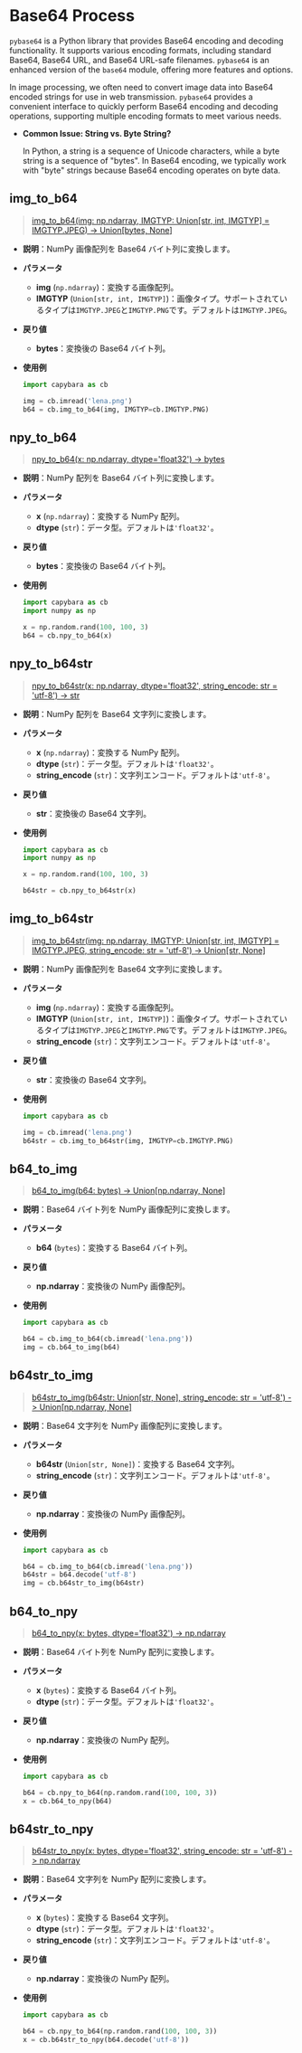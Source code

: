 # Base64 Process

`pybase64` is a Python library that provides Base64 encoding and decoding functionality. It supports various encoding formats, including standard Base64, Base64 URL, and Base64 URL-safe filenames. `pybase64` is an enhanced version of the `base64` module, offering more features and options.

In image processing, we often need to convert image data into Base64 encoded strings for use in web transmission. `pybase64` provides a convenient interface to quickly perform Base64 encoding and decoding operations, supporting multiple encoding formats to meet various needs.

- **Common Issue: String vs. Byte String?**

  In Python, a string is a sequence of Unicode characters, while a byte string is a sequence of "bytes". In Base64 encoding, we typically work with "byte" strings because Base64 encoding operates on byte data.

## img_to_b64

> [img_to_b64(img: np.ndarray, IMGTYP: Union[str, int, IMGTYP] = IMGTYP.JPEG) -> Union[bytes, None]](https://github.com/DocsaidLab/Capybara/blob/975d62fba4f76db59e715c220f7a2af5ad8d050e/capybara/vision/improc.py#L116)

- **説明**：NumPy 画像配列を Base64 バイト列に変換します。

- **パラメータ**

  - **img** (`np.ndarray`)：変換する画像配列。
  - **IMGTYP** (`Union[str, int, IMGTYP]`)：画像タイプ。サポートされているタイプは`IMGTYP.JPEG`と`IMGTYP.PNG`です。デフォルトは`IMGTYP.JPEG`。

- **戻り値**

  - **bytes**：変換後の Base64 バイト列。

- **使用例**

  ```python
  import capybara as cb

  img = cb.imread('lena.png')
  b64 = cb.img_to_b64(img, IMGTYP=cb.IMGTYP.PNG)
  ```

## npy_to_b64

> [npy_to_b64(x: np.ndarray, dtype='float32') -> bytes](https://github.com/DocsaidLab/Capybara/blob/975d62fba4f76db59e715c220f7a2af5ad8d050e/capybara/vision/improc.py#L126)

- **説明**：NumPy 配列を Base64 バイト列に変換します。

- **パラメータ**

  - **x** (`np.ndarray`)：変換する NumPy 配列。
  - **dtype** (`str`)：データ型。デフォルトは`'float32'`。

- **戻り値**

  - **bytes**：変換後の Base64 バイト列。

- **使用例**

  ```python
  import capybara as cb
  import numpy as np

  x = np.random.rand(100, 100, 3)
  b64 = cb.npy_to_b64(x)
  ```

## npy_to_b64str

> [npy_to_b64str(x: np.ndarray, dtype='float32', string_encode: str = 'utf-8') -> str](https://github.com/DocsaidLab/Capybara/blob/975d62fba4f76db59e715c220f7a2af5ad8d050e/capybara/vision/improc.py#L130)

- **説明**：NumPy 配列を Base64 文字列に変換します。

- **パラメータ**

  - **x** (`np.ndarray`)：変換する NumPy 配列。
  - **dtype** (`str`)：データ型。デフォルトは`'float32'`。
  - **string_encode** (`str`)：文字列エンコード。デフォルトは`'utf-8'`。

- **戻り値**

  - **str**：変換後の Base64 文字列。

- **使用例**

  ```python
  import capybara as cb
  import numpy as np

  x = np.random.rand(100, 100, 3)

  b64str = cb.npy_to_b64str(x)
  ```

## img_to_b64str

> [img_to_b64str(img: np.ndarray, IMGTYP: Union[str, int, IMGTYP] = IMGTYP.JPEG, string_encode: str = 'utf-8') -> Union[str, None]](https://github.com/DocsaidLab/Capybara/blob/975d62fba4f76db59e715c220f7a2af5ad8d050e/capybara/vision/improc.py#L134)

- **説明**：NumPy 画像配列を Base64 文字列に変換します。

- **パラメータ**

  - **img** (`np.ndarray`)：変換する画像配列。
  - **IMGTYP** (`Union[str, int, IMGTYP]`)：画像タイプ。サポートされているタイプは`IMGTYP.JPEG`と`IMGTYP.PNG`です。デフォルトは`IMGTYP.JPEG`。
  - **string_encode** (`str`)：文字列エンコード。デフォルトは`'utf-8'`。

- **戻り値**

  - **str**：変換後の Base64 文字列。

- **使用例**

  ```python
  import capybara as cb

  img = cb.imread('lena.png')
  b64str = cb.img_to_b64str(img, IMGTYP=cb.IMGTYP.PNG)
  ```

## b64_to_img

> [b64_to_img(b64: bytes) -> Union[np.ndarray, None]](https://github.com/DocsaidLab/Capybara/blob/975d62fba4f76db59e715c220f7a2af5ad8d050e/capybara/vision/improc.py#L143)

- **説明**：Base64 バイト列を NumPy 画像配列に変換します。

- **パラメータ**

  - **b64** (`bytes`)：変換する Base64 バイト列。

- **戻り値**

  - **np.ndarray**：変換後の NumPy 画像配列。

- **使用例**

  ```python
  import capybara as cb

  b64 = cb.img_to_b64(cb.imread('lena.png'))
  img = cb.b64_to_img(b64)
  ```

## b64str_to_img

> [b64str_to_img(b64str: Union[str, None], string_encode: str = 'utf-8') -> Union[np.ndarray, None]](https://github.com/DocsaidLab/Capybara/blob/975d62fba4f76db59e715c220f7a2af5ad8d050e/capybara/vision/improc.py#L151)

- **説明**：Base64 文字列を NumPy 画像配列に変換します。

- **パラメータ**

  - **b64str** (`Union[str, None]`)：変換する Base64 文字列。
  - **string_encode** (`str`)：文字列エンコード。デフォルトは`'utf-8'`。

- **戻り値**

  - **np.ndarray**：変換後の NumPy 画像配列。

- **使用例**

  ```python
  import capybara as cb

  b64 = cb.img_to_b64(cb.imread('lena.png'))
  b64str = b64.decode('utf-8')
  img = cb.b64str_to_img(b64str)
  ```

## b64_to_npy

> [b64_to_npy(x: bytes, dtype='float32') -> np.ndarray](https://github.com/DocsaidLab/Capybara/blob/975d62fba4f76db59e715c220f7a2af5ad8d050e/capybara/vision/improc.py#L166)

- **説明**：Base64 バイト列を NumPy 配列に変換します。

- **パラメータ**

  - **x** (`bytes`)：変換する Base64 バイト列。
  - **dtype** (`str`)：データ型。デフォルトは`'float32'`。

- **戻り値**

  - **np.ndarray**：変換後の NumPy 配列。

- **使用例**

  ```python
  import capybara as cb

  b64 = cb.npy_to_b64(np.random.rand(100, 100, 3))
  x = cb.b64_to_npy(b64)
  ```

## b64str_to_npy

> [b64str_to_npy(x: bytes, dtype='float32', string_encode: str = 'utf-8') -> np.ndarray](https://github.com/DocsaidLab/Capybara/blob/975d62fba4f76db59e715c220f7a2af5ad8d050e/capybara/vision/improc.py#L170)

- **説明**：Base64 文字列を NumPy 配列に変換します。

- **パラメータ**

  - **x** (`bytes`)：変換する Base64 文字列。
  - **dtype** (`str`)：データ型。デフォルトは`'float32'`。
  - **string_encode** (`str`)：文字列エンコード。デフォルトは`'utf-8'`。

- **戻り値**

  - **np.ndarray**：変換後の NumPy 配列。

- **使用例**

  ```python
  import capybara as cb

  b64 = cb.npy_to_b64(np.random.rand(100, 100, 3))
  x = cb.b64str_to_npy(b64.decode('utf-8'))
  ```

